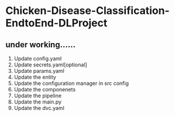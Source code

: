# Chicken-Disease-Classification-EndtoEnd-DLProject
## under working......

1. Update config.yaml
2. Update secrets.yaml[optional]
3. Update params.yaml
4. Update the entity
5. Update the configuration manager in src config
6. Update the componenets
7. Update the pipeline
8. Update the main.py
9. Update the dvc.yaml
